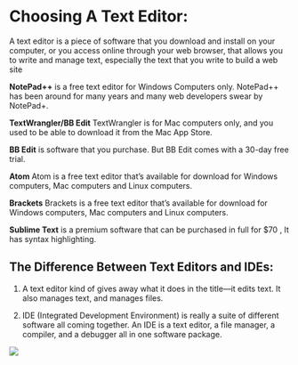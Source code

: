 # Choosing A Text Editor:
A text editor is a piece of software that you download and install on your computer, or you access online through your web browser, that allows you to write and manage text, especially the text that you write to build a web site

**NotePad++**
is a free text editor for Windows Computers only. NotePad++ has been around for many years and many web developers swear by NotePad+.

**TextWrangler/BB Edit**
TextWrangler is for Mac computers only, and you used to be able to download it from the Mac App Store.

**BB Edit**
is software that you purchase. But BB Edit comes with a 30-day free trial.

**Atom**
Atom is a free text editor that’s available for download for Windows computers, Mac computers and Linux computers.

**Brackets**
Brackets is a free text editor that’s available for download for Windows computers, Mac computers and Linux computers. 

**Sublime Text**
 is a premium software that can be purchased in full for $70 , It has syntax highlighting.
 
 ## The Difference Between Text Editors and IDEs:
 
1. A text editor kind of gives away what it does in the title—it edits text.
It also manages text, and manages files. 

2. IDE (Integrated Development Environment) is really a suite of
different software all coming together. An IDE is a text editor, a file
manager, a compiler, and a debugger all in one software package.

![](https://raw.githubusercontent.com/wesbos/cobalt2-vscode/cobalt2-updates/images/ss.png)
